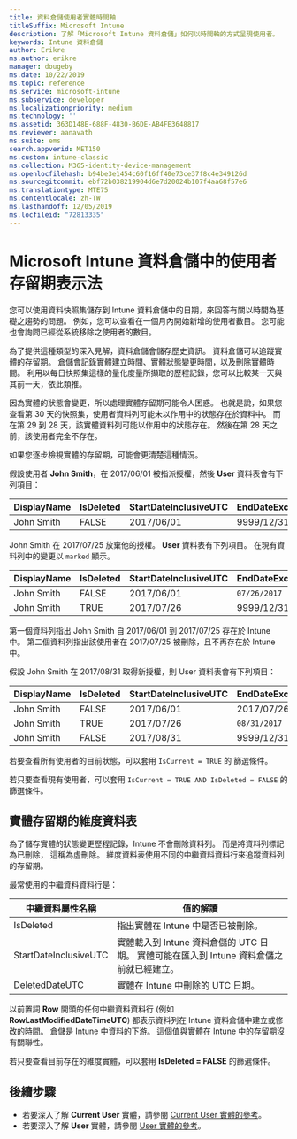 ```yaml
---
title: 資料倉儲使用者實體時間軸
titleSuffix: Microsoft Intune
description: 了解「Microsoft Intune 資料倉儲」如何以時間軸的方式呈現使用者。
keywords: Intune 資料倉儲
author: Erikre
ms.author: erikre
manager: dougeby
ms.date: 10/22/2019
ms.topic: reference
ms.service: microsoft-intune
ms.subservice: developer
ms.localizationpriority: medium
ms.technology: ''
ms.assetid: 363D148E-688F-4830-B6DE-AB4FE3648817
ms.reviewer: aanavath
ms.suite: ems
search.appverid: MET150
ms.custom: intune-classic
ms.collection: M365-identity-device-management
ms.openlocfilehash: b94be3e1454c60f16ff40e73ce37f8c4e349126d
ms.sourcegitcommit: ebf72b038219904d6e7d20024b107f4aa68f57e6
ms.translationtype: MTE75
ms.contentlocale: zh-TW
ms.lasthandoff: 12/05/2019
ms.locfileid: "72813335"
---
```

# <a name="user-lifetime-representation-in-the-microsoft-intune-data-warehouse"></a>Microsoft Intune 資料倉儲中的使用者存留期表示法

您可以使用資料快照集儲存到 Intune 資料倉儲中的日期，來回答有關以時間為基礎之趨勢的問題。 例如，您可以查看在一個月內開始新增的使用者數目。 您可能也會詢問已經從系統移除之使用者的數目。

為了提供這種類型的深入見解，資料倉儲會儲存歷史資訊。 資料倉儲可以追蹤實體的存留期。 倉儲會記錄實體建立時間、實體狀態變更時間，以及刪除實體時間。 利用以每日快照集這樣的量化度量所擷取的歷程記錄，您可以比較某一天與其前一天，依此類推。

因為實體的狀態會變更，所以處理實體存留期可能令人困惑。 也就是說，如果您查看第 30 天的快照集，使用者資料列可能未以作用中的狀態存在於資料中。 而在第 29 到 28 天，該實體資料列可能以作用中的狀態存在。 然後在第 28 天之前，該使用者完全不存在。

如果您逐步檢視實體的存留期，可能會更清楚這種情況。

假設使用者 **John Smith**，在 2017/06/01 被指派授權，然後 **User** 資料表會有下列項目： 
 
| DisplayName | IsDeleted | StartDateInclusiveUTC | EndDateExclusiveUTC | IsCurrent 
| -- | -- | -- | -- | -- |
| John Smith | FALSE | 2017/06/01 | 9999/12/31 | TRUE
 
John Smith 在 2017/07/25 放棄他的授權。 **User** 資料表有下列項目。 在現有資料列中的變更以 `marked` 顯示。 

| DisplayName | IsDeleted | StartDateInclusiveUTC | EndDateExclusiveUTC | IsCurrent 
| -- | -- | -- | -- | -- |
| John Smith | FALSE | 2017/06/01 | `07/26/2017` | `FALSE` 
| John Smith | TRUE | 2017/07/26 | 9999/12/31 | TRUE 

第一個資料列指出 John Smith 自 2017/06/01 到 2017/07/25 存在於 Intune 中。 第二個資料列指出該使用者在 2017/07/25 被刪除，且不再存在於 Intune 中。

假設 John Smith 在 2017/08/31 取得新授權，則 User 資料表會有下列項目：
 
| DisplayName | IsDeleted | StartDateInclusiveUTC | EndDateExclusiveUTC | IsCurrent 
| -- | -- | -- | -- | -- |
| John Smith | FALSE | 2017/06/01 | 2017/07/26 | FALSE 
| John Smith | TRUE | 2017/07/26 | `08/31/2017` | `FALSE` 
| John Smith | FALSE | 2017/08/31 | 9999/12/31 | TRUE 
 
若要查看所有使用者的目前狀態，可以套用 `IsCurrent = TRUE` 的 篩選條件。 
 
若只要查看現有使用者，可以套用 `IsCurrent = TRUE AND IsDeleted = FALSE` 的篩選條件。

## <a name="dimension-tables-in-the-entity-lifetime"></a>實體存留期的維度資料表

為了儲存實體的狀態變更歷程記錄，Intune 不會刪除資料列。 而是將資料列標記為已刪除， 這稱為虛刪除。 維度資料表使用不同的中繼資料資料行來追蹤資料列的存留期。 

最常使用的中繼資料資料行是： 

| 中繼資料屬性名稱  | 值的解讀 |
|--|--|
| IsDeleted | 指出實體在 Intune 中是否已被刪除。 |
| StartDateInclusiveUTC  | 實體載入到 Intune 資料倉儲的 UTC 日期。 實體可能在匯入到 Intune 資料倉儲之前就已經建立。 |
| DeletedDateUTC  | 實體在 Intune 中刪除的 UTC 日期。 |  

以前置詞 **Row** 開頭的任何中繼資料資料行 (例如 **RowLastModifiedDateTimeUTC**) 都表示資料列在 Intune 資料倉儲中建立或修改的時間。 倉儲是 Intune 中資料的下游。 這個值與實體在 Intune 中的存留期沒有關聯性。  
 
若只要查看目前存在的維度實體，可以套用 **IsDeleted = FALSE** 的篩選條件。

## <a name="next-steps"></a>後續步驟

- 若要深入了解 **Current User** 實體，請參閱 [Current User 實體的參考](../reports-ref-current-user.md)。
- 若要深入了解 **User** 實體，請參閱 [User 實體的參考](../reports-ref-user.md)。
